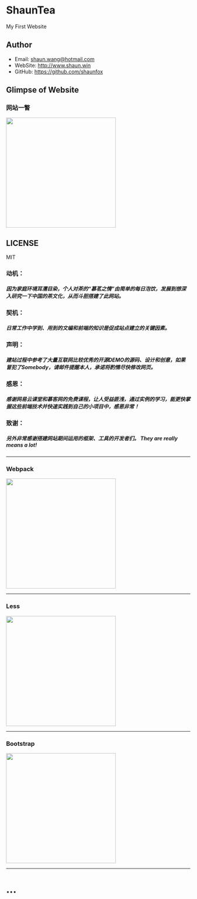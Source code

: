 # ShaunTea

My First Website

## Author
- Email: shaun.wang@hotmail.com
- WebSite: http://www.shaun.win
- GitHub: https://github.com/shaunfox

## Glimpse of Website
### 网站一瞥
<div> 
  <img width="300" src="http://www.shaun.win/home.jpg"> 
</div>


## LICENSE

MIT




### 动机：
##### 因为家庭环境耳濡目染，个人对茶的“慕茗之情”由简单的每日泡饮，发展到想深入研究一下中国的茶文化，从而斗胆搭建了此网站。

### 契机：
##### 日常工作中学到、用到的文编和前端的知识是促成站点建立的关键因素。

### 声明：
##### 建站过程中参考了大量互联网比较优秀的开源DEMO的源码、设计和创意，如果冒犯了Somebody，请邮件提醒本人，承诺将酌情尽快修改网页。

### 感恩： 
##### 感谢网易云课堂和慕客网的免费课程，让人受益匪浅，通过实例的学习，能更快掌握这些前端技术并快速实践到自己的小项目中，感恩非常！

### 致谢：
##### 另外非常感谢搭建网站期间运用的框架、工具的开发者们。 They are really means a lot!

<hr>
<div>
  <h3>Webpack</h3>
  <img width="300" src="https://webpack.js.org/assets/icon-square-big.svg">
</div>
<hr> 
<div>
  <h3>Less</h3>
  <img width="300" src="https://cdn.worldvectorlogo.com/logos/less-63.svg">
</div>
<hr> 
<div>
  <h3>Bootstrap</h3>
  <img src="http://v4-alpha.getbootstrap.com/assets/brand/bootstrap-solid.svg" width=300>
</div>
<hr> 

# ...
